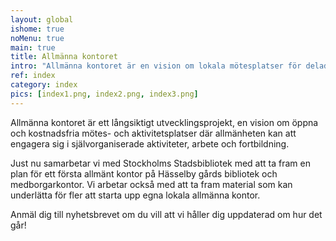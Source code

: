 ```yaml
---
layout: global
ishome: true
noMenu: true
main: true
title: Allmänna kontoret
intro: "Allmänna kontoret är en vision om lokala mötesplatser för delad kunskap"
ref: index
category: index
pics: [index1.png, index2.png, index3.png]
---
```


Allmänna kontoret är ett långsiktigt utvecklingsprojekt, en vision om öppna och kostnadsfria mötes- och aktivitetsplatser där allmänheten kan att engagera sig i självorganiserade aktiviteter, arbete och fortbildning. 

Just nu samarbetar vi med Stockholms Stadsbibliotek med att ta fram en plan för ett första allmänt kontor på Hässelby gårds bibliotek och medborgarkontor. Vi arbetar också med att ta fram material som kan underlätta för fler att starta upp egna lokala allmänna kontor.

Anmäl dig till nyhetsbrevet om du vill att vi håller dig uppdaterad om hur det går!

